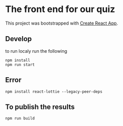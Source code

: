 # The front end for our quiz

This project was bootstrapped with [Create React App](https://github.com/facebook/create-react-app).


## Develop

to run localy run the following

```shell
npm install
npm run start
```

## Error
```shell
npm install react-lottie --legacy-peer-deps
```

## To publish the results

```shell
npm run build
```

